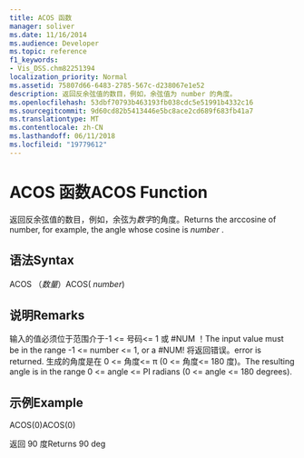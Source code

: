```yaml
---
title: ACOS 函数
manager: soliver
ms.date: 11/16/2014
ms.audience: Developer
ms.topic: reference
f1_keywords:
- Vis_DSS.chm82251394
localization_priority: Normal
ms.assetid: 75807d66-6483-2785-567c-d238067e1e52
description: 返回反余弦值的数目，例如，余弦值为 number 的角度。
ms.openlocfilehash: 53dbf70793b463193fb038cdc5e51991b4332c16
ms.sourcegitcommit: 9d60cd82b5413446e5bc8ace2cd689f683fb41a7
ms.translationtype: MT
ms.contentlocale: zh-CN
ms.lasthandoff: 06/11/2018
ms.locfileid: "19779612"
---
```

# <a name="acos-function"></a><span data-ttu-id="78dcb-103">ACOS 函数</span><span class="sxs-lookup"><span data-stu-id="78dcb-103">ACOS Function</span></span>

<span data-ttu-id="78dcb-104">返回反余弦值的数目，例如，余弦为*数字*的角度。</span><span class="sxs-lookup"><span data-stu-id="78dcb-104">Returns the arccosine of number, for example, the angle whose cosine is  *number*  .</span></span> 
  
## <a name="syntax"></a><span data-ttu-id="78dcb-105">语法</span><span class="sxs-lookup"><span data-stu-id="78dcb-105">Syntax</span></span>

<span data-ttu-id="78dcb-106">ACOS （*数量*）</span><span class="sxs-lookup"><span data-stu-id="78dcb-106">ACOS( *number*)</span></span> 
  
## <a name="remarks"></a><span data-ttu-id="78dcb-107">说明</span><span class="sxs-lookup"><span data-stu-id="78dcb-107">Remarks</span></span>

<span data-ttu-id="78dcb-108">输入的值必须位于范围介于-1 \<= 号码\<= 1 或 #NUM ！</span><span class="sxs-lookup"><span data-stu-id="78dcb-108">The input value must be in the range -1 \<= number \<= 1, or a #NUM!</span></span> <span data-ttu-id="78dcb-109">将返回错误。</span><span class="sxs-lookup"><span data-stu-id="78dcb-109">error is returned.</span></span> <span data-ttu-id="78dcb-110">生成的角度是在 0 \<= 角度\<= π (0 \<= 角度\<= 180 度)。</span><span class="sxs-lookup"><span data-stu-id="78dcb-110">The resulting angle is in the range 0 \<= angle \<= PI radians (0 \<= angle \<= 180 degrees).</span></span>
  
## <a name="example"></a><span data-ttu-id="78dcb-111">示例</span><span class="sxs-lookup"><span data-stu-id="78dcb-111">Example</span></span>

<span data-ttu-id="78dcb-112">ACOS(0)</span><span class="sxs-lookup"><span data-stu-id="78dcb-112">ACOS(0)</span></span> 
  
<span data-ttu-id="78dcb-113">返回 90 度</span><span class="sxs-lookup"><span data-stu-id="78dcb-113">Returns 90 deg</span></span> 
  

